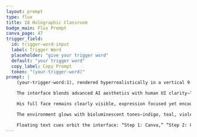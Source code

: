 ```yaml
---
layout: prompt
type: flux
title: 28 Holographic Classroom
badge_main: Flux Prompt
canva_page: 47
trigger_field:
  id: trigger-word-input
  label: Trigger Word
  placeholder: "give your trigger word"
  default: "your trigger word"
  copy_label: Copy Prompt
  token: "(your-trigger-word)"
prompt: |
    (your-trigger-word:1), rendered hyperrealistically in a vertical 9:16 frame, stands confidently before a floating translucent screen of alien technology.

    The interface blends advanced AI aesthetics with human UI clarity—layered holograms showcasing digital products, Canva templates, and ChatGPT prompts. He wears a fitted dark blue T-shirt, mid-gesture as if explaining each step.

    His full face remains clearly visible, expression focused yet encouraging—an expert teacher guiding viewers toward new possibilities. Soft cinematic lighting and shallow depth of field capture rainforest mist glowing behind him.

    The environment glows with bioluminescent tones—indigo, teal, violet, magenta—while subtle alien circuitry pulses within foliage and earth, hinting at AI woven into nature.

    Floating text cues orbit the interface: “Step 1: Canva,” “Step 2: ChatGPT,” “Step 3: Launch.” The scene stays grounded and realistic—no CGI sheen, just a scroll-stopping teaching moment in a futuristic rainforest classroom.
---
```

